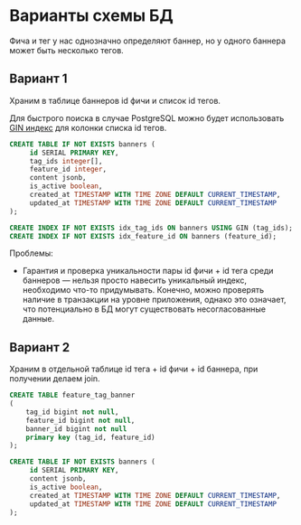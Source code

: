 # Варианты схемы БД

Фича и тег у нас однозначно определяют баннер, но у одного баннера может быть несколько тегов. 

## Вариант 1

Храним в таблице баннеров id фичи и список id тегов. 

Для быстрого поиска в случае PostgreSQL можно будет использовать [GIN индекс](https://postgrespro.com/blog/pgsql/4261647) для колонки списка id тегов. 

```sql
CREATE TABLE IF NOT EXISTS banners (
     id SERIAL PRIMARY KEY,
     tag_ids integer[],
     feature_id integer,
     content jsonb,
     is_active boolean,
     created_at TIMESTAMP WITH TIME ZONE DEFAULT CURRENT_TIMESTAMP,
     updated_at TIMESTAMP WITH TIME ZONE DEFAULT CURRENT_TIMESTAMP
);

CREATE INDEX IF NOT EXISTS idx_tag_ids ON banners USING GIN (tag_ids);
CREATE INDEX IF NOT EXISTS idx_feature_id ON banners (feature_id);
```

Проблемы:

- Гарантия и проверка уникальности пары id фичи + id тега среди баннеров — нельзя просто навесить уникальный индекс, необходимо что-то придумывать. Конечно, можно проверять наличие в транзакции на уровне приложения, однако это означает, что потенциально в БД могут существовать несогласованные данные.

## Вариант 2

Храним в отдельной таблице id тега + id фичи + id баннера, при получении делаем join. 

```sql
CREATE TABLE feature_tag_banner
(
    tag_id bigint not null,
    feature_id bigint not null, 
    banner_id bigint not null  
    primary key (tag_id, feature_id)
);

CREATE TABLE IF NOT EXISTS banners (
     id SERIAL PRIMARY KEY,
     content jsonb,
     is_active boolean,
     created_at TIMESTAMP WITH TIME ZONE DEFAULT CURRENT_TIMESTAMP,
     updated_at TIMESTAMP WITH TIME ZONE DEFAULT CURRENT_TIMESTAMP
);
```
